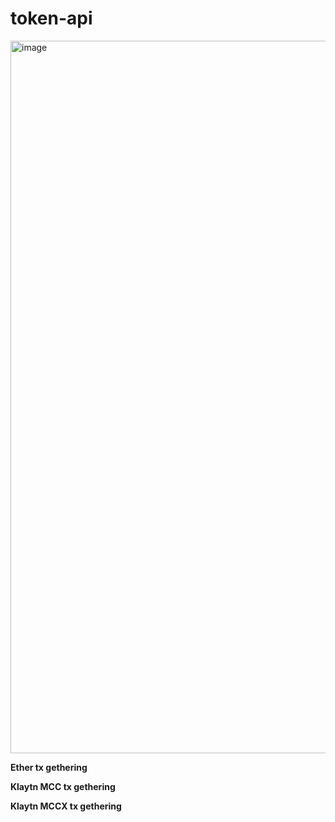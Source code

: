 # token-api

<img width="1140" alt="image" src="https://user-images.githubusercontent.com/109775055/215024277-0cb76a40-b020-4deb-9c86-95e97dddcbfb.png">

**Ether tx gethering**

**Klaytn MCC tx gethering**

**Klaytn MCCX tx gethering**

